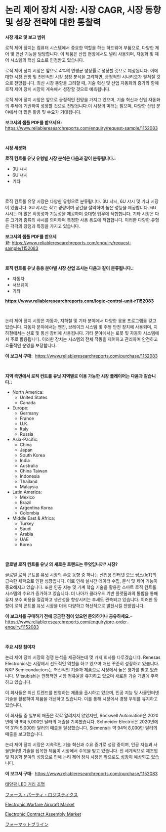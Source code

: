 <p><h1>논리 제어 장치 시장: 시장 CAGR, 시장 동향 및 성장 전략에 대한 통찰력</h1></p><p><strong>시장 개요 및 보고 범위</strong></p>
<p><p>로직 제어 장치는 컴퓨터 시스템에서 중요한 역할을 하는 하드웨어 부품으로, 다양한 제어 및 연산 기능을 담당합니다. 이 제품은 산업 현장에서도 널리 사용되며, 자동화 및 제어 시스템의 핵심 요소로 인정받고 있습니다. </p><p>로직 제어 장치 시장은 앞으로 4%의 연평균 성장률로 성장할 것으로 예상됩니다. 이에 대한 시장 전망 및 전반적인 시장 성장 분석을 고려하면, 긍정적인 시나리오가 펼쳐질 것으로 전망됩니다. 최신 시장 동향을 고려할 때, 기술 혁신 및 산업 자동화의 증가와 함께 로직 제어 장치 시장이 계속해서 성장할 것으로 예측됩니다.</p><p>로직 제어 장치 시장은 앞으로 긍정적인 전망을 가지고 있으며, 기술 혁신과 산업 자동화의 추세에 기반하여 성장할 것으로 전망됩니다.이 시장의 미래는 밝으며, 다양한 산업 분야에서 더 많은 활용 및 수요가 기대됩니다.</p></p>
<p><strong>보고서의 샘플 PDF를 받으세요:</strong> <a href="https://www.reliableresearchreports.com/enquiry/request-sample/1152083">https://www.reliableresearchreports.com/enquiry/request-sample/1152083</a></p>
<p>&nbsp;</p>
<p><strong>시장 세분화</strong></p>
<p><strong>로직 컨트롤 유닛 유형별 시장 분석은 다음과 같이 분류됩니다.:</strong></p>
<p><ul><li>3U 섀시</li><li>6U 섀시</li><li>기타</li></ul></p>
<p>&nbsp;</p>
<p><p>로직 컨트롤 유닿 시장은 다양한 유형으로 분류됩니다. 3U 샤시, 6U 샤시 및 기타 시장이 있습니다. 3U 샤시는 작고 경량이며 공간을 절약하며 높은 성능을 제공합니다. 6U 샤시는 더 많은 확장성과 기능성을 제공하며 중대형 업무에 적합합니다. 기타 시장은 다른 크기와 종류의 샤시를 의미하며 특정한 사용 용도에 적합합니다. 이러한 다양한 유형은 각각의 장점과 특징을 가지고 있습니다.</p></p>
<p><strong>보고서의 샘플 PDF를 받으세요:</strong>&nbsp;<a href="https://www.reliableresearchreports.com/enquiry/request-sample/1152083">https://www.reliableresearchreports.com/enquiry/request-sample/1152083</a></p>
<p>&nbsp;</p>
<p><strong> 로직 컨트롤 유닛 응용 분야별 시장 산업 조사는 다음과 같이 분류됩니다.:</strong></p>
<p><ul><li>자동차</li><li>서브웨이</li><li>기타</li></ul></p>
<p><strong><a href="https://www.reliableresearchreports.com/logic-control-unit-r1152083">https://www.reliableresearchreports.com/logic-control-unit-r1152083</a></strong></p>
<p>&nbsp;</p>
<p><p>논리 제어 장치 시장은 자동차, 지하철 및 기타 분야에서 다양한 응용 프로그램을 갖고 있습니다. 자동차 분야에서는 엔진, 브레이크 시스템 및 주행 안전 장치에 사용되며, 지하철에서는 신호 및 통신 장비에 사용됩니다. 기타 분야에서는 로봇 및 자동화 시스템에서 주로 활용됩니다. 이러한 장치는 시스템의 전체 작동을 제어하고 관리하여 안전하고 효율적인 운영을 보장합니다.</p></p>
<p><strong>이 보고서 구매:</strong>&nbsp; <a href="https://www.reliableresearchreports.com/purchase/1152083">https://www.reliableresearchreports.com/purchase/1152083</a></p>
<p>&nbsp;</p>
<p><strong>지역 측면에서 로직 컨트롤 유닛 지역별로 이용 가능한 시장 플레이어는 다음과 같습니다.:</strong></p>
<p><ul>
    <li>
        North America:
        <ul>
            <li>United States</li>
            <li>Canada</li>
        </ul>
    </li>
    <li>
        Europe:
        <ul>
            <li>Germany</li>
            <li>France</li>
            <li>U.K.</li>
            <li>Italy</li>
            <li>Russia</li>
        </ul>
    </li>
    <li>
        Asia-Pacific:
        <ul>
            <li>China</li>
            <li>Japan</li>
            <li>South Korea</li>
            <li>India</li>
            <li>Australia</li>
            <li>China Taiwan</li>
            <li>Indonesia</li>
            <li>Thailand</li>
            <li>Malaysia</li>
        </ul>
    </li>
    <li>
        Latin America:
        <ul>
            <li>Mexico</li>
            <li>Brazil</li>
            <li>Argentina Korea</li>
            <li>Colombia</li>
        </ul>
    </li>
    <li>
        Middle East & Africa:
        <ul>
            <li>Turkey</li>
            <li>Saudi</li>
            <li>Arabia</li>
            <li>UAE</li>
            <li>Korea</li>
        </ul>
    </li>
    </ul></p>
<p>&nbsp;</p>
<p><strong>글로벌 로직 컨트롤 유닛 의 새로운 트렌드는 무엇입니까? 시장?</strong></p>
<p><p>글로벌 로직 콘트롤 유닛 시장의 주요 동향 중 하나는 산업용 인터넷 오브 씽스(IoT)의 급속한 채택으로 인한 성장입니다. 이로 인해 실시간 데이터 수집, 분석 및 제어 기능이 중요해지고 있습니다. 또한 인공 지능 및 기계 학습 기술을 활용한 스마트 로직 컨트롤 시스템의 수요가 증가하고 있습니다. 더 나아가 클라우드 기반 플랫폼과의 통합을 통해 유지 보수 비용을 절감하고 생산성을 향상시키는 추세도 관측되고 있습니다. 이러한 동향이 로직 콘트롤 유닛 시장을 더욱 다양하고 혁신적으로 발전시킬 전망입니다.</p></p>
<p><strong>이 보고서를 구매하기 전에 궁금한 점이 있으면 문의하거나 공유하세요.</strong>- <a href="https://www.reliableresearchreports.com/enquiry/pre-order-enquiry/1152083">https://www.reliableresearchreports.com/enquiry/pre-order-enquiry/1152083</a></p>
<p>&nbsp;</p>
<p><strong>주요 시장 참여자</strong></p>
<p><p>논리 제어 장치 시장의 경쟁 분석을 제공하는데 몇 가지 회사를 다루겠습니다. Renesas Electronics는 시장에서 선도적인 역할을 하고 있으며 매년 꾸준히 성장하고 있습니다. NXP Semiconductors는 혁신적인 기술과 제품으로 시장에서 높은 평가를 받고 있습니다. Mitsubishi는 안정적인 시장 점유율을 유지하고 있으며 새로운 기술 개발에 주력하고 있습니다. </p><p>이 회사들은 최신 트렌드를 반영하는 제품을 출시하고 있으며, 인공 지능 및 사물인터넷 기술을 활용하여 제품을 개선하고 있습니다. 이를 통해 시장에서 경쟁 우위를 유지하고 있습니다.</p><p>이 회사들 중 일부의 매출은 각각 알려지지 않았지만, Rockwell Automation은 2020년에 약 6억 5,000만 달러의 매출을 기록했습니다. Schneider Electric은 2020년에 약 31억 5,000만 달러의 매출을 달성했습니다. Siemens는 약 94억 8,000만 달러의 매출을 보고했습니다.</p><p>논리 제어 장치 시장은 지속적인 기술 혁신과 수요 증가로 성장 중이며, 인공 지능과 사물인터넷 기술을 접목한 제품이 시장에서 주목을 받고 있습니다. 전 세계적으로 제조업 및 자동화 분야의 성장으로 인해 논리 제어 장치 시장은 앞으로도 성장이 예상되고 있습니다.</p></p>
<p><strong>이 보고서 구매:</strong>&nbsp;&nbsp;<a href="https://www.reliableresearchreports.com/purchase/1152083">https://www.reliableresearchreports.com/purchase/1152083</a></p>
<p><p><a href="https://medium.com/@dylanobrien626/%ED%83%9C%EC%96%91%EA%B4%91-led-%EA%B0%80%EB%A1%9C%EB%93%B1-%EC%8B%9C%EC%9E%A5-%EB%B6%84%EC%84%9D-%EA%B8%80%EB%A1%9C%EB%B2%8C-%EC%82%B0%EC%97%85-%EC%A0%84%EB%A7%9D-%EB%B0%8F-%EC%98%88%EC%B8%A1-2024%EB%85%84%EB%B6%80%ED%84%B0-2031%EB%85%84%EA%B9%8C%EC%A7%80-88e2339c7c20">태양광 LED 거리 조명</a></p><p><a href="https://medium.com/@wilmerwalsh1/%E7%AC%AC%E5%9B%9B%E6%AC%A1%E9%83%A1%E3%81%A8%E7%89%A9%E6%B5%81%E5%B8%82%E5%A0%B4%E8%AA%BF%E6%9F%BB%E3%83%AC%E3%83%9D%E3%83%BC%E3%83%88-%E3%81%9D%E3%81%AE%E6%AD%B4%E5%8F%B2%E3%81%A8%E4%BA%88%E6%B8%AC-2024-%E5%B9%B4%E3%81%8B%E3%82%89-2031-%E5%B9%B4%E3%81%BE%E3%81%A7-7482f99a8c05">フォース・パーティ・ロジスティクス</a></p><p><a href="https://github.com/brenzgnarento/Market-Research-Report-List-2/blob/main/electronic-warfare-aircraft-market.md">Electronic Warfare Aircraft Market</a></p><p><a href="https://github.com/jerrycopelandthomaswsqd8q/Market-Research-Report-List-2/blob/main/electronic-contract-assembly-market.md">Electronic Contract Assembly Market</a></p><p><a href="https://github.com/Sophiaard2003/Market-Research-Report-List-1/blob/main/755341027709.md">フォーマットブライン</a></p></p>